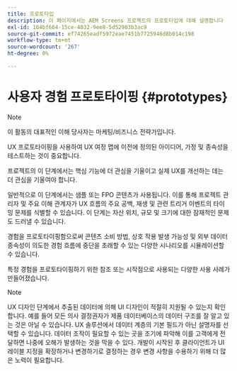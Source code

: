```yaml
---
title: 프로토타입
description: 이 페이지에서는 AEM Screens 프로젝트의 프로토타입에 대해 설명합니다
exl-id: 164bf664-15ce-4032-9ee8-5d52903b3ac9
source-git-commit: ef74265eadf5972eae7451b7725946d8b014c198
workflow-type: tm+mt
source-wordcount: '267'
ht-degree: 0%

---
```


# 사용자 경험 프로토타이핑 {#prototypes}

>[!NOTE]
>
>이 활동의 대표적인 이해 당사자는 마케팅/비즈니스 전략가입니다.

UX 프로토타이핑을 사용하여 UX 여정 맵에 이전에 정의된 아이디어, 가정 및 종속성을 테스트하는 것이 중요합니다.

프로젝트의 이 단계에서는 핵심 기능에 더 관심을 기울이고 실제 UX를 개선하는 데는 더 관심을 기울여야 합니다.

일반적으로 이 단계에서는 샘플 또는 FPO 콘텐츠가 사용됩니다. 이를 통해 프로젝트 관리자 및 주요 이해 관계자가 UX 흐름의 주요 공백, 재생 및 관련 트리거 이벤트의 타이밍 문제를 식별할 수 있습니다.
이 단계는 자산 위치, 규모 및 크기에 대한 잠재적인 문제도 드러낼 수 있습니다.

경험을 프로토타이핑함으로써 콘텐츠 소비 방법, 상호 작용 발생 가능성 및 외부 데이터 종속성이 의도한 경험 흐름에 중단을 초래할 수 있는 다양한 시나리오를 시뮬레이션할 수 있습니다.

특정 경험을 프로토타이핑하기 위한 참조 또는 시작점으로 사용되는 다양한 사용 사례가 만들어졌습니다.


>[!NOTE]
> UX 디자인 단계에서 추출된 데이터에 의해 UI 디자인이 적절히 지원될 수 있는지 확인합니다.
> 예를 들어 모든 의사 결정권자가 제품 데이터베이스의 데이터 구조를 잘 알고 있는 것은 아닐 수 있습니다. UX 솔루션에서 데이터 계층의 기본 필드가 아닌 설명자를 선택할 수 있습니다. 데이터 조작이 필요할 수 있는 곳을 조기에 파악해 이를 고객에게 전달하면 나중에 오해가 발생하는 것을 막을 수 있다. 개발이 시작된 후 클라이언트가 UI 레이블 지정을 확장하거나 변경하기로 결정하는 경우 변경 사항을 수용하기 위해 더 많은 노력이 필요합니다.
